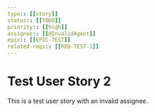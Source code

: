 ```yaml
---
type:: [[story]]
status:: [[TODO]]
priority:: [[high]]
assignee:: [[@InvalidAgent]]
epic:: [[EPIC-TEST]]
related-reqs:: [[REQ-TEST-1]]
---
```


# Test User Story 2

This is a test user story with an invalid assignee.